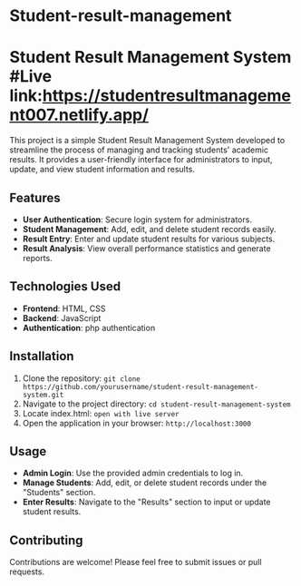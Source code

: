 # Student-result-management

# Student Result Management System #Live link:https://studentresultmanagement007.netlify.app/

This project is a simple Student Result Management System developed to streamline the process of managing and tracking students' academic results. It provides a user-friendly interface for administrators to input, update, and view student information and results.

## Features

- **User Authentication**: Secure login system for administrators.
- **Student Management**: Add, edit, and delete student records easily.
- **Result Entry**: Enter and update student results for various subjects.
- **Result Analysis**: View overall performance statistics and generate reports.

## Technologies Used

- **Frontend**: HTML, CSS
- **Backend**: JavaScript
- **Authentication**: php authentication

## Installation

1. Clone the repository: `git clone https://github.com/yourusername/student-result-management-system.git`
2. Navigate to the project directory: `cd student-result-management-system`
3. Locate index.html: `open with live server` 
4. Open the application in your browser: `http://localhost:3000`

## Usage

- **Admin Login**: Use the provided admin credentials to log in.
- **Manage Students**: Add, edit, or delete student records under the "Students" section.
- **Enter Results**: Navigate to the "Results" section to input or update student results.

## Contributing

Contributions are welcome! Please feel free to submit issues or pull requests.
